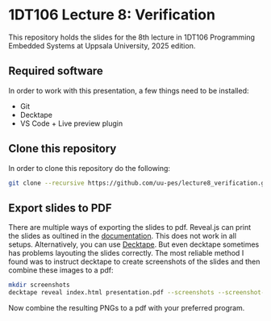 # 1DT106 Lecture 8: Verification

This repository holds the slides for the 8th lecture in 1DT106 Programming Embedded Systems at Uppsala University, 2025 edition.

## Required software 

In order to work with this presentation, a few things need to be installed: 

- Git 
- Decktape 
- VS Code + Live preview plugin 

## Clone this repository 

In order to clone this repository do the following: 

```bash 
git clone --recursive https://github.com/uu-pes/lecture8_verification.git 
```

## Export slides to PDF 

There are multiple ways of exporting the slides to pdf. Reveal.js can print the 
slides as oultined in the [documentation](https://revealjs.com/pdf-export/). This 
does not work in all setups. Alternatively, you can use [Decktape](https://github.com/astefanutti/decktape). But even decktape sometimes has problems layouting the slides 
correctly. The most reliable method I found was to instruct decktape to create screenshots of the slides and then combine these images to a pdf: 

```bash 
mkdir screenshots 
decktape reveal index.html presentation.pdf --screenshots --screenshot-size='2048x1200'
```

Now combine the resulting PNGs to a pdf with your preferred program. 

